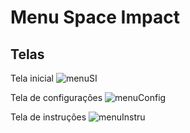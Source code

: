 # Menu  Space Impact

## Telas

Tela inicial
![menuSI](https://user-images.githubusercontent.com/38708863/58218532-8d322080-7cdd-11e9-9bce-5b4b7c8f97c7.png)

Tela de configurações
![menuConfig](https://user-images.githubusercontent.com/38708863/58218559-b05cd000-7cdd-11e9-909b-ebddb28d95d6.png)

Tela de instruções
![menuInstru](https://user-images.githubusercontent.com/38708863/58218604-de421480-7cdd-11e9-8c80-4805a30d877d.png)
